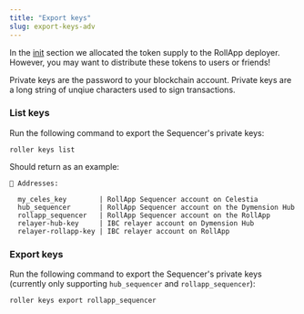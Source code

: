```yaml
---
title: "Export keys"
slug: export-keys-adv
---
```


In the [init](./initialize-adv.md) section we allocated the token supply to the RollApp deployer. However, you may want to distribute these tokens to users or friends!

Private keys are the password to your blockchain account. Private keys are a long string of unqiue characters used to sign transactions.

### List keys

Run the following command to export the Sequencer's private keys:

```
roller keys list
```

Should return as an example:

```
🔑 Addresses:

  my_celes_key        | RollApp Sequencer account on Celestia
  hub_sequencer       | RollApp Sequencer account on the Dymension Hub
  rollapp_sequencer   | RollApp Sequencer account on the RollApp
  relayer-hub-key     | IBC relayer account on Dymension Hub
  relayer-rollapp-key | IBC relayer account on RollApp
```

### Export keys

Run the following command to export the Sequencer's private keys (currently only supporting `hub_sequencer` and `rollapp_sequencer`):

```
roller keys export rollapp_sequencer
```
